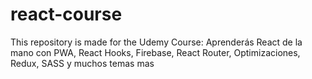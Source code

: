 # react-course
This repository is made for the Udemy Course: Aprenderás React de la mano con PWA, React Hooks, Firebase, React Router, Optimizaciones, Redux, SASS y muchos temas mas
